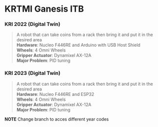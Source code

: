 # KRTMI Ganesis ITB

### KRI 2022 (Digital Twin)
> A robot that can take coins from a rack then bring it and put it in the desired area  
**Hardware**: Nucleo F446RE and Arduino with USB Host Shield   
**Wheels**: 4 Omni Wheels  
**Gripper Actuator**: Dynamixel AX-12A  
**Major Problem**: PID tuning  

### KRI 2023 (Digital Twin)
> A robot that can take coins from a rack then bring it and put it in the desired area  
**Hardware**: Nucleo F446RE and ESP32  
**Wheels**: 4 Omni Wheels  
**Gripper Actuator**: Dynamixel AX-12A  
**Major Problem**: PID tuning  


**NOTE** Change branch to acces different year codes
